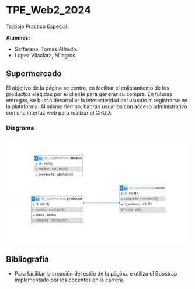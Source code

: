 # TPE_Web2_2024
Trabajo Practico Especial.

**Alumnes:**
+ Saffarano, Tomas Alfredo.
+ Lopez Vilaclara, Milagros.
## Supermercado
El objetivo de la página se centra, en facilitar el enlistamiento de los productos elegidos por el cliente para generar su compra.
En futuras entregas, se busca desarrollar la interactividad del usuario al registrarse en la plataforma. Al mismo tiempo, habrán usuarios con acceso administrativo con una interfaz web para realizar el CRUD.

### Diagrama

![Diagrama TPE](https://github.com/MilagrosLV/TPE_Web2_2024/blob/main/Diagrama%20TPE%20actualizado.png)

## Bibliografía
+ Para facilitar la creación del estilo de la página, e utiliza el Boostrap implementado por los docentes en la carrera.